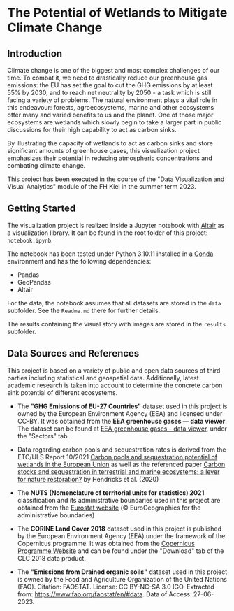 # The Potential of Wetlands to Mitigate Climate Change

## Introduction
Climate change is one of the biggest and most complex challenges of our time. To combat it, we need to drastically reduce our greenhouse gas emissions: the EU has set the goal to cut the GHG emissions by at least 55% by 2030, and to reach net neutrality by 2050 - a task which is still facing a variety of problems. The natural environment plays a vital role in this endeavour: forests, agroecosystems, marine and other ecosystems offer many and varied benefits to us and the planet. One of those major ecosystems are wetlands which slowly begin to take a larger part in public discussions for their high capability to act as carbon sinks.

By illustrating the capacity of wetlands to act as carbon sinks and store significant amounts of greenhouse gases, this visualization project emphasizes their potential in reducing atmospheric concentrations and combating climate change. 

This project has been executed in the course of the "Data Visualization and Visual Analytics" module of the FH Kiel in the summer term 2023.

## Getting Started

The visualization project is realized inside a Jupyter notebook with [Altair](https://altair-viz.github.io/) as a visualization library. It can be found in the root folder of this project: ``notebook.ipynb``.

The notebook has been tested under Python 3.10.11 installed in a [Conda](https://docs.conda.io/en/latest/) environment and has the following dependencies:
- Pandas
- GeoPandas
- Altair

For the data, the notebook assumes that all datasets are stored in the `data` subfolder. See the `Readme.md` there for further details.

The results containing the visual story with images are stored in the `results` subfolder.

## Data Sources and References

This project is based on a variety of public and open data sources of third parties including statistical and geospatial data. Additionally, latest academic research is taken into account to determine the concrete carbon sink potential of different ecosystems.

- The **"GHG Emissions of EU-27 Countries"** dataset used in this project is owned by the European Environment Agency (EEA) and licensed under CC-BY. It was obtained from the **EEA greenhouse gases — data viewer**. The dataset can be found at [EEA greenhouse gases - data viewer](https://www.eea.europa.eu/data-and-maps/data/data-viewers/greenhouse-gases-viewer), under the "Sectors" tab. 

- Data regarding carbon pools and sequestration rates is derived from the ETC/ULS Report 10/2021 [Carbon pools and sequestration potential of wetlands in the European Union](https://www.eionet.europa.eu/etcs/etc-di/products/etc-uls-report-10-2021-carbon-pools-and-sequestration-potential-of-wetlands-in-the-european-union/@@download/file/Carbon%20pools%20and%20sequestration%20potential.pdf) as well as the referenced paper [Carbon stocks and sequestration in terrestrial and marine ecosystems: a lever for nature restoration?](https://www.eea.europa.eu/publications/carbon-stocks-and-sequestration-rates/carbon-stocks-and-sequestration-in/carbon-stocks/download) by Hendricks et al. (2020) 

- The **NUTS (Nomenclature of territorial units for statistics) 2021** classification and its administrative boundaries used in this project are obtained from the [Eurostat website](https://ec.europa.eu/eurostat/web/gisco/geodata/reference-data/administrative-units-statistical-units/nuts#nuts21) (© EuroGeographics for the administrative boundaries)

- The **CORINE Land Cover 2018** dataset used in this project is published by the European Environment Agency (EEA) under the framework of the Copernicus programme. It was obtained from the [Copernicus Programme Website](https://land.copernicus.eu/pan-european/corine-land-cover/clc2018) and can be found under the "Download" tab of the CLC 2018 data product.

- The **"Emissions from Drained organic soils"** dataset used in this project is owned by the Food and Agriculture Organization of the United Nations (FAO). Citation: FAOSTAT. License: CC BY-NC-SA 3.0 IGO. Extracted from: https://www.fao.org/faostat/en/#data. Data of Access: 27-06-2023.
